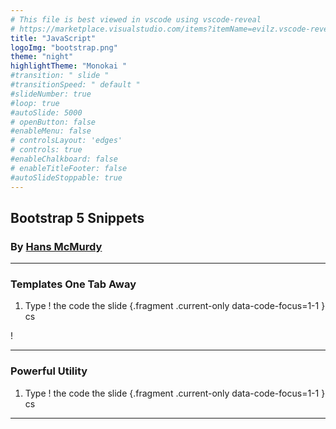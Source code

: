 ```yaml
---
# This file is best viewed in vscode using vscode-reveal
# https://marketplace.visualstudio.com/items?itemName=evilz.vscode-reveal
title: "JavaScript"
logoImg: "bootstrap.png"
theme: "night"
highlightTheme: "Monokai "
#transition: " slide "
#transitionSpeed: " default " 
#slideNumber: true
#loop: true
#autoSlide: 5000 
# openButton: false
#enableMenu: false
# controlsLayout: 'edges'
# controls: true
#enableChalkboard: false
# enableTitleFooter: false
#autoSlideStoppable: true
---
```


<link rel='stylesheet' href='theme.css'>
<style>
</style>

<!-- 6a469e -->
<!-- .slide: data-background="#6a469e" -->

## Bootstrap 5 Snippets
### By [Hans McMurdy](https://github.com/sponsors/HansUXdev)



---

<!-- .slide: data-background="#6a469e" -->
### Templates One Tab Away


1. Type ! the code the slide {.fragment .current-only data-code-focus=1-1 } cs




!










---

<!-- .slide: data-background="#6a469e" -->
### Powerful Utility 


1. Type ! the code the slide {.fragment .current-only data-code-focus=1-1 } cs


---

